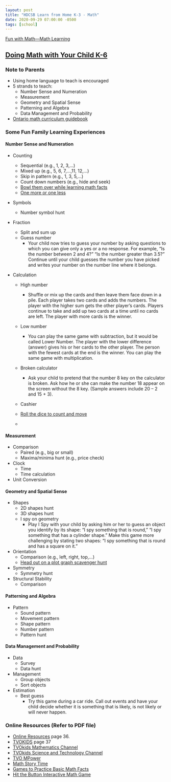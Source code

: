 ```yaml
---
layout: post
title: "HDCSB Learn from Home K-3 - Math"
date: 2020-09-29 07:00:00 -0500
tags: [school]
---
```


[Fun with Math—Math Learning](https://elem.hcdsb.org/wp-content/uploads/2020/03/Elem-Celebrating-the-Gift-of-Our-Families.pdf)

## [Doing Math with Your Child K-6](http://www.edu.gov.on.ca/eng/literacynumeracy/parentGuideNumEn.pdf)

### Note to Parents

- Using home language to teach is encouraged
- 5 strands to teach:
  - Number Sense and Numeration
  - Measurement
  - Geometry and Spatial Sense
  - Patterning and Algebra
  - Data Management and Probability
- [Ontario math curriculum guidebook](http://edu.gov.on.ca/eng/curriculum/elementary/math18curr.pdf)

### Some Fun Family Learning Experiences

#### Number Sense and Numeration

- Counting
  - Sequential (e.g., 1, 2, 3,...)
  - Mixed up (e.g., 5, 6, 7,...,11, 12,...)
  - Skip in pattern (e.g., 1, 3, 5,...)
  - Count down numbers (e.g., hide and seek)
  - [Bowl them over while learning math facts](https://www.weareteachers.com/active-math-games/)
  - [One more or one less](https://docs.google.com/document/d/1QwijrcNJT6VgtUX1EZ-1i5LCpZUhDPHpDlyINbpG4iM/edit)
- Symbols
  - Number symbol hunt
- Fraction
  - Split and sum up
  - Guess number
    - Your child now tries to guess your number by asking questions to which you can give only a yes or a no response. For example, “Is the number between 2 and 4?” “Is the number greater than 3.5?” Continue until your child guesses the number you have picked and writes your number on the number line where it belongs.
- Calculation

  - High number
    - Shuffle or mix up the cards and then leave them face down in a pile. Each player takes two cards and adds the numbers. The player with the higher sum gets the other player’s cards. Players continue to take and add up two cards at a time until no cards are left. The player with more cards is the winner.
  - Low number
    - You can play the same game with subtraction, but it would be called Lower Number. The player with the lower difference (answer) gives his or her cards to the other player. The person with the fewest cards at the end is the winner. You can play the same game with multiplication.
  - Broken calculator
    - Ask your child to pretend that the number 8 key on the calculator is broken. Ask how he or she can make the number 18 appear on the screen without the 8 key. (Sample answers include 20 – 2 and 15 + 3).
  - Cashier
  - [Roll the dice to count and move](https://www.weareteachers.com/active-math-games/)

  -

#### Measurement

- Comparison
  - Paired (e.g., big or small)
  - Maxima/minima hunt (e.g., price check)
- Clock
  - Time
  - Time calculation
- Unit Conversion

#### Geometry and Spatial Sense

- Shapes
  - 2D shapes hunt
  - 3D shapes hunt
  - I spy on geometry
    - Play I Spy with your child by asking him or her to guess an object you identify by its shape: “I spy something that is round,” “I spy something that has a cylinder shape.” Make this game more challenging by stating two shapes: “I spy something that is round and has a square on it.”
- Orientation
  - Comparison (e.g., left, right, top,...)
  - [Head out on a plot graph scavenger hunt](https://www.weareteachers.com/active-math-games/)
- Symmetry
  - Symmetry hunt
- Structural Stability
  - Comparison

#### Patterning and Algebra

- Pattern
  - Sound pattern
  - Movement pattern
  - Shape pattern
  - Number pattern
  - Pattern hunt

#### Data Management and Probability

- Data
  - Survey
  - Data hunt
- Management
  - Group objects
  - Sort objects
- Estimation
  - Best guess
    - Try this game during a car ride. Call out events and have your child decide whether it is something that is likely, is not likely or will never happen.

### Online Resources (Refer to PDF file)

- [Online Resources](https://elem.hcdsb.org/wp-content/uploads/2020/03/Elem-Celebrating-the-Gift-of-Our-Families.pdf) page 36.
- [TVOKIDS](https://elem.hcdsb.org/wp-content/uploads/2020/03/Elem-Celebrating-the-Gift-of-Our-Families.pdf) page 37
- [TVOkids Mathematics Channel](https://www.youtube.com/channel/UCxNAcNMKHCXHY9dwVOElKpQ)
- [TVOkids Science and Technology Channel](https://www.youtube.com/channel/UCBCuoKUX7SIEIBK6YhUbyiA)
- [TVO MPower](https://mpower.tvo.org/#/login/)
- [Math Story Time](http://www.mathstorytime.ca/en)
- [Games to Practice Basic Math Facts](https://gregtangmath.com/)
- [Hit the Button Interactive Math Game](https://www.topmarks.co.uk/maths-games/hit-the-button)
